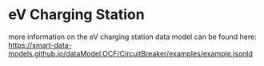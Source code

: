 # eV Charging Station

more information on the eV charging station data model can be found here: https://smart-data-models.github.io/dataModel.OCF/CircuitBreaker/examples/example.jsonld